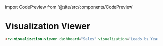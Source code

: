 import CodePreview from '@site/src/components/CodePreview'

# Visualization Viewer

<CodePreview previewHeight="600" sourceOpen="true">

```html
<rv-visualization-viewer dashboard="Sales" visualization="Leads by Year"></rv-visualization-viewer>
```

</CodePreview>